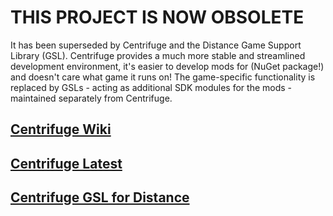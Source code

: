 # THIS PROJECT IS NOW OBSOLETE
It has been superseded by Centrifuge and the Distance Game Support Library (GSL). Centrifuge provides a much more stable and streamlined development environment, it's easier to develop mods for (NuGet package!) and doesn't care what game it runs on! The game-specific functionality is replaced by GSLs - acting as additional SDK modules for the mods - maintained separately from Centrifuge.

## [Centrifuge Wiki](https://github.com/Ciastex/Centrifuge/wiki)
## [Centrifuge Latest](https://github.com/Ciastex/Centrifuge/releases/latest)
## [Centrifuge GSL for Distance](https://github.com/REHERC/Centrifuge.Distance)
